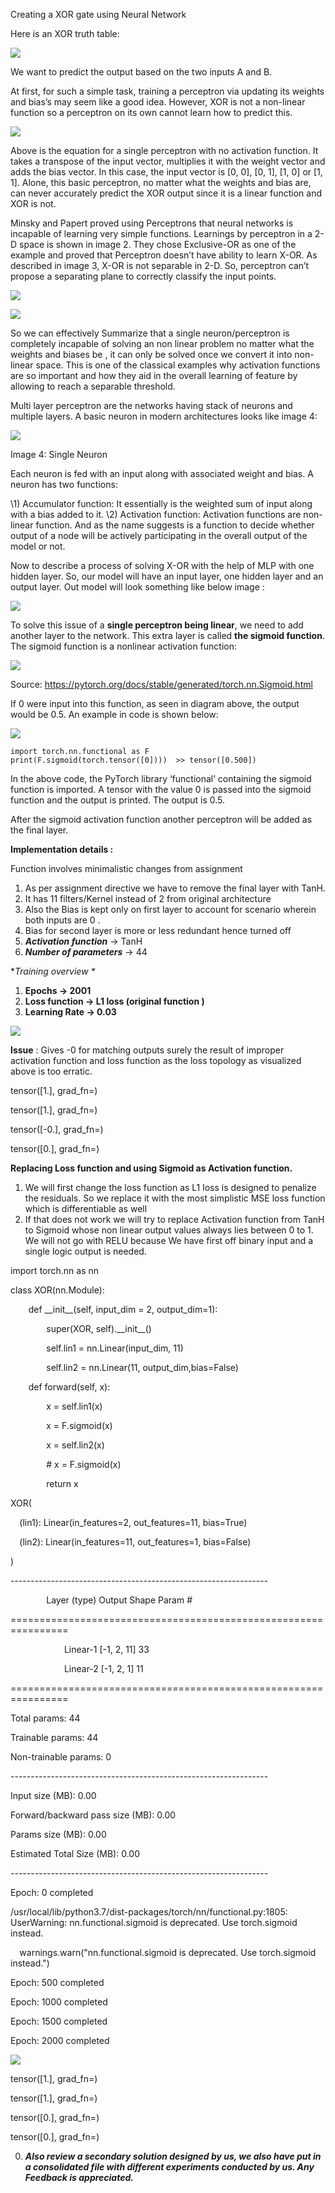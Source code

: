 ﻿Creating a XOR gate using Neural Network 

Here is an XOR truth table:

![](Resources/001.png)

We want to predict the output based on the two inputs A and B.

At first, for such a simple task, training a perceptron via updating its weights and bias’s may seem like a good idea. However, XOR is not a non-linear function so a perceptron on its own cannot learn how to predict this.


![](Resources/002.png)

Above is the equation for a single perceptron with no activation function. It takes a transpose of the input vector, multiplies it with the weight vector and adds the bias vector. In this case, the input vector is [0, 0], [0, 1], [1, 0] or [1, 1]. Alone, this basic perceptron, no matter what the weights and bias are, can never accurately predict the XOR output since it is a linear function and XOR is not.

Minsky and Papert proved using Perceptrons  that neural networks is incapable of learning very simple functions. Learnings by perceptron in a 2-D space is shown in image 2. They chose Exclusive-OR as one of the example and proved that Perceptron doesn’t have ability to learn X-OR. As described in image 3, X-OR is not separable in 2-D. So, perceptron can’t propose a separating plane to correctly classify the input points.

![](Resources/003.png)

![](Resources/004.png)

So we can effectively Summarize that a single neuron/perceptron is completely incapable of solving an non linear problem no matter what the weights and biases be , it can only be solved once we convert it into non-linear space. This is one of the classical examples why activation functions are so important and how they aid in the overall learning of feature by allowing to reach a separable threshold.

Multi layer perceptron are the networks having stack of neurons and multiple layers. A basic neuron in modern architectures looks like image 4:

![](Resources/005.png)

Image 4: Single Neuron

Each neuron is fed with an input along with associated weight and bias. A neuron has two functions:

\1) Accumulator function: It essentially is the weighted sum of input along with a bias added to it.
\2) Activation function: Activation functions are non-linear function. And as the name suggests is a function to decide whether output of a node will be actively participating in the overall output of the model or not. 

Now to describe a process of solving X-OR with the help of MLP with one hidden layer. So, our model will have an input layer, one hidden layer and an output layer. Out model will look something like below image :

![](Resources/006.png)

To solve this issue of a **single perceptron being linear**, we need to add another layer to the network. This extra layer is called **the sigmoid function**. The sigmoid function is a nonlinear activation function:

![](Resources/007.png)

Source: <https://pytorch.org/docs/stable/generated/torch.nn.Sigmoid.html>

If 0 were input into this function, as seen in diagram above, the output would be 0.5. An example in code is shown below:

![](Resources/008.png)
```{python}
import torch.nn.functional as F
print(F.sigmoid(torch.tensor([0])))  >> tensor([0.500])
```
In the above code, the PyTorch library ‘functional’ containing the sigmoid function is imported. A tensor with the value 0 is passed into the sigmoid function and the output is printed. The output is 0.5.

After the sigmoid activation function another perceptron will be added as the final layer. 

**Implementation details :** 

Function involves minimalistic changes from assignment

1. As per assignment directive we have to remove the final layer with TanH.
1. It has 11 filters/Kernel instead of 2 from original architecture
1. Also the Bias is kept only on first layer to account for scenario wherein both inputs are 0 .
1. Bias for second layer is more or less redundant hence turned off
1. ***Activation function*** -> TanH
1. ***Number of parameters*** -> 44

\**Training overview \**

1. **Epochs -> 2001**
1. **Loss function -> L1 loss (original function )**
1. **Learning Rate -> 0.03**

![](Resources/0005.png)

**Issue** : Gives -0 for matching outputs surely the result of improper activation function and loss function as the loss topology as visualized above is too erratic.

tensor([1.], grad\_fn=<RoundBackward>)

tensor([1.], grad\_fn=<RoundBackward>)

tensor([-0.], grad\_fn=<RoundBackward>)

tensor([0.], grad\_fn=<RoundBackward>)

**Replacing Loss function and using Sigmoid as Activation function.**

1. We will first change the loss function as L1 loss is designed to penalize the residuals. So we replace it with the most simplistic MSE loss function which is differentiable as well
1. If that does not work we will try to replace Activation function from TanH to Sigmoid whose non linear output values always lies between 0 to 1. We will not go with RELU because We have first off binary input and a single logic output is needed.

import torch.nn as nn 

class XOR(nn.Module):

`    `def \_\_init\_\_(self, input\_dim = 2, output\_dim=1):

`        `super(XOR, self).\_\_init\_\_()

`        `self.lin1 = nn.Linear(input\_dim, 11)

`        `self.lin2 = nn.Linear(11, output\_dim,bias=False)



`    `def forward(self, x):

`        `x = self.lin1(x)

`        `x = F.sigmoid(x)

`        `x = self.lin2(x)

`        `# x = F.sigmoid(x)

`        `return x


XOR(

`  `(lin1): Linear(in\_features=2, out\_features=11, bias=True)

`  `(lin2): Linear(in\_features=11, out\_features=1, bias=False)

)

\----------------------------------------------------------------

`        `Layer (type)               Output Shape         Param #

\================================================================

`            `Linear-1                [-1, 2, 11]              33

`            `Linear-2                 [-1, 2, 1]              11

\================================================================

Total params: 44

Trainable params: 44

Non-trainable params: 0

\----------------------------------------------------------------

Input size (MB): 0.00

Forward/backward pass size (MB): 0.00

Params size (MB): 0.00

Estimated Total Size (MB): 0.00

\----------------------------------------------------------------

Epoch: 0 completed

/usr/local/lib/python3.7/dist-packages/torch/nn/functional.py:1805: UserWarning: nn.functional.sigmoid is deprecated. Use torch.sigmoid instead.

`  `warnings.warn("nn.functional.sigmoid is deprecated. Use torch.sigmoid instead.")

Epoch: 500 completed

Epoch: 1000 completed

Epoch: 1500 completed

Epoch: 2000 completed

![](Resources/009.png)

tensor([1.], grad\_fn=<RoundBackward>)

tensor([1.], grad\_fn=<RoundBackward>)

tensor([0.], grad\_fn=<RoundBackward>)

tensor([0.], grad\_fn=<RoundBackward>)



0. ***Also review a secondary solution designed by us, we also have put in a consolidated file with different experiments conducted by us. Any Feedback is appreciated.***



